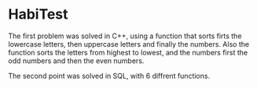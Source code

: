 # HabiTest

The first problem was solved in C++, using a function that sorts firts the lowercase letters, then uppercase letters and finally the numbers. Also the function sorts the letters from highest to lowest, and the numbers first the odd numbers and then the even numbers.

The second point was solved in SQL, with 6 diffrent functions.
